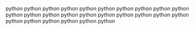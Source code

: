 python python python python python python python python python python python python python python python python python python python python python python python python python python 
